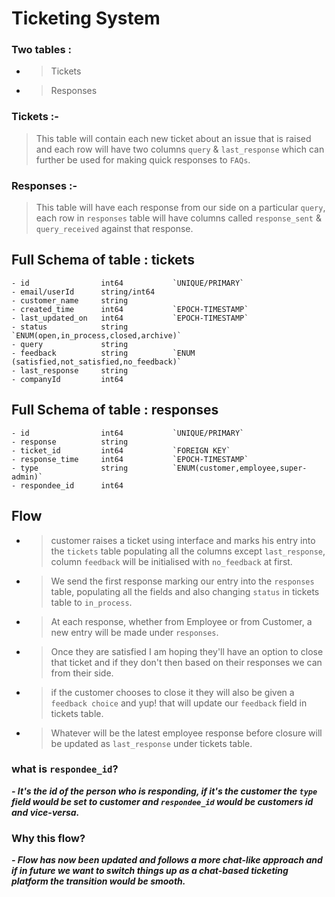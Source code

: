 # Ticketing System

### Two tables :
- > Tickets
- > Responses

### Tickets :-
> This table will contain each new ticket about an issue that is raised and each row will have two columns `query` & `last_response` which can further be used for making quick responses to `FAQs`.

### Responses :-
> This table will have each response from our side on a particular `query`, each row in `responses` table will have columns called `response_sent` & `query_received` against that response.

## Full Schema of table : tickets
    - id                int64           `UNIQUE/PRIMARY`
    - email/userId      string/int64
    - customer_name     string
    - created_time      int64           `EPOCH-TIMESTAMP`
    - last_updated_on   int64           `EPOCH-TIMESTAMP`
    - status            string          `ENUM(open,in_process,closed,archive)`
    - query             string
    - feedback          string          `ENUM (satisfied,not_satisfied,no_feedback)`
    - last_response     string
    - companyId         int64
## Full Schema of table : responses
    - id                int64           `UNIQUE/PRIMARY`
    - response          string          
    - ticket_id         int64           `FOREIGN KEY`
    - response_time     int64           `EPOCH-TIMESTAMP`
    - type              string          `ENUM(customer,employee,super-admin)`
    - respondee_id      int64           

## Flow
- > customer raises a ticket using interface and marks his entry into the `tickets` table populating all the columns except `last_response`, column `feedback` will be initialised with `no_feedback` at first. 

- > We send the first response marking our entry into the `responses` table, populating all the fields and also changing `status` in tickets table to `in_process`.

- > At each response, whether from Employee or from Customer, a new entry will be made under `responses`.

- > Once they are satisfied I am hoping they'll have an option to close that ticket and if they don't then based on their responses we can from their side.

- > if the customer chooses to close it they will also be given a `feedback choice` and yup! that will update our `feedback` field in tickets table.

- > Whatever will be the latest employee response before closure will be updated as `last_response` under tickets table.


### what is `respondee_id`?

***- It's the id of the person who is responding, if it's the customer the `type` field would be set to customer and `respondee_id` would be customers id and vice-versa.***

### Why this flow?

***- Flow has now been updated and follows a more chat-like approach and if in future we want to switch things up as a chat-based ticketing platform the transition would be smooth.***



